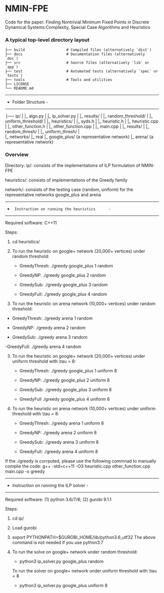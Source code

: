 # NMIN-FPE
Code for the paper: Finding Nontrivial Minimum Fixed Points in Discrete Dynamical Systems:Complexity, Special Case Algorithms and Heuristics

### A typical top-level directory layout

    
    ├── build                   # Compiled files (alternatively `dist`)
    ├── docs                    # Documentation files (alternatively `doc`)
    ├── src                     # Source files (alternatively `lib` or `app`)
    ├── test                    # Automated tests (alternatively `spec` or `tests`)
    ├── tools                   # Tools and utilities
    ├── LICENSE
    └── README.md

- ----------------------
-   Folder Structure   -
- ----------------------

├──  ip/
|   |_ algo.py
|   |_ ip_solver.py
|   |_ results/
|         |_ random_threshold/
|         |_ uniform_threshold/
|
|_ heuristics/
|      |_ syds.h
|      |_ heuristic.h
|      |_ heuristic.cpp
|      |_ other_function.h
|      |_ other_function.cpp
|      |_ main.cpp
|      |_ results/
|            |_ random_thresh/
|            |_ uniform_thresh/
|  
|_ networks/
      |_ real
          |_ google_plus/ (a representative network)
          |_ arena/ (a representative network)


### Overview 

Directory:
  ip/: consists of the implementations of ILP formulation of NMIN-FPE

  heuristics/: consists of implementations of the Greedy family

  network/: consists of the testing case (random, uniform) for the representative networks google_plus and arena

- -------------------------------------------------
-      Instruction on running the heuristics      -
- -------------------------------------------------
Required software: C++11

Steps:
1. cd heuristics/
2. To run the heuristic on google+ network (20,000+ vertices) under random threshold:
   - GreedyThresh: 
	./greedy google_plus 1 random

   - GreedyNP: 
	./greedy google_plus 2 random

   - GreedySub: 
	./greedy google_plus 3 random

   - GreedyFull: 
	./greedy google_plus 4 random

3.  To run the heuristic on arena network (10,000+ vertices) under random threshold:
   - GreedyThresh:
   ./greedy arena 1 random

   - GreedyNP:
   ./greedy arena 2 random

   - GreedySub:
   ./greedy arena 3 random

   -GreedyFull:
   ./greedy arena 4 random

3. To run the heuristic on google+ network (20,000+ vertices) under uniform threshold with \tau = 8:
   - GreedyThresh: 
	./greedy google_plus 1 uniform 8

   - GreedyNP:
	./greedy google_plus 2 uniform 8

   - GreedySub:
	./greedy google_plus 3 uniform 8

   - GreedyFull
	./greedy google_plus 4 uniform 8

4. To run the heuristic on arena network (10,000+ vertices) under uniform threshold with \tau = 8:
   - GreedyThresh:
   ./greedy arena 1 uniform 8

   - GreedyNP:
   ./greedy arena 2 uniform 8

   - GreedySub:
   ./greedy arena 3 uniform 8

   - GreedyFull:
   ./greedy arena 4 uniform 8

If the ./greedy is corrputed, please use the following commnad to manually complie the code:
	g++ -std=c++11 -O3 heuristic.cpp other_function.cpp main.cpp -o greedy

- -------------------------------------------
-   Instruction on running the ILP solver   -
- -------------------------------------------
Required software: (1) python 3.6/7/8; (2) gurobi 9.1.1

Steps:
1. cd ip/
3. Load gurobi
3. export PYTHONPATH=$GUROBI_HOME/lib/python3.6_utf32
   The above command is not needed if you use python3.7
4. To run the solve on google+ network under random threshold:
    - python3 ip_solver.py google_plus random

   To run the solver on google+ network under uniform threshold with \tau = 8
    - python3 ip_solver.py google_plus uniform 8

